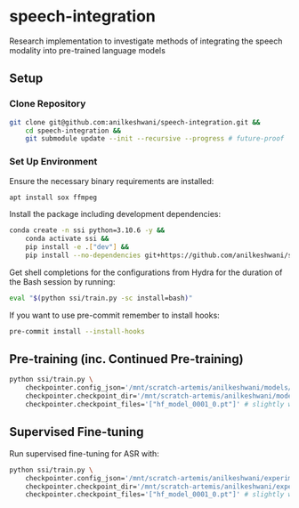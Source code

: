 # speech-integration
Research implementation to investigate methods of integrating the speech modality into pre-trained language models

## Setup

### Clone Repository

```bash
git clone git@github.com:anilkeshwani/speech-integration.git &&
    cd speech-integration &&
    git submodule update --init --recursive --progress # future-proof
```

### Set Up Environment

Ensure the necessary binary requirements are installed:

```bash
apt install sox ffmpeg
```

Install the package including development dependencies:

```bash
conda create -n ssi python=3.10.6 -y &&
    conda activate ssi &&
    pip install -e .["dev"] &&
    pip install --no-dependencies git+https://github.com/anilkeshwani/speech-text-alignment.git
```

Get shell completions for the configurations from Hydra for the duration of the Bash session by running:

```bash
eval "$(python ssi/train.py -sc install=bash)"
```

If you want to use pre-commit remember to install hooks:

```bash
pre-commit install --install-hooks
```

## Pre-training (inc. Continued Pre-training)

```bash
python ssi/train.py \
    checkpointer.config_json='/mnt/scratch-artemis/anilkeshwani/models/extended/Llama-3.2-1B-5000-dsus/config.json' \
    checkpointer.checkpoint_dir='/mnt/scratch-artemis/anilkeshwani/models/extended/Llama-3.2-1B-5000-dsus' \
    checkpointer.checkpoint_files='["hf_model_0001_0.pt"]' # slightly weird syntax
```


## Supervised Fine-tuning

Run supervised fine-tuning for ASR with:

```bash
python ssi/train.py \
    checkpointer.config_json='/mnt/scratch-artemis/anilkeshwani/experiments/Llama-3.2-1B-5000-dsus-sft/avid-wind-123-id_xoafid42/checkpoints/config.json' \
    checkpointer.checkpoint_dir='/mnt/scratch-artemis/anilkeshwani/experiments/Llama-3.2-1B-5000-dsus-sft/avid-wind-123-id_xoafid42/checkpoints/global-step-006500' \
    checkpointer.checkpoint_files='["hf_model_0001_0.pt"]' # slightly weird syntax
```
